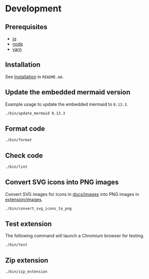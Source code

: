 # Development

## Prerequisites

- [jq](https://stedolan.github.io/jq/)
- [node](https://nodejs.org/)
- [yarn](https://yarnpkg.com/)

## Installation

See [Installation](/private-chrome-extension#installation) in `README.md`.

## Update the embedded mermaid version

Example usage to update the embedded mermaid to `8.13.3`.

```bash
./bin/update_mermaid 8.13.3
```

## Format code

```bash
./bin/format
```

## Check code

```bash
./bin/lint
```

## Convert SVG icons into PNG images

Convert SVG images for icons in [docs/images](/docs/images) into PNG images in
[extension/images](/extension/images).

```bash
./bin/convert_svg_icons_to_png
```

## Test extension

The following command will launch a Chromium browser for testing.

```bash
./bin/test
```

## Zip extension

```bash
./bin/zip_extension
```
